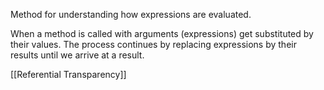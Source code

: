 Method for understanding how expressions are evaluated.

When a method is called with arguments (expressions) get substituted by their values. The process continues by replacing expressions by their results until we arrive at a result.

[[Referential Transparency]]